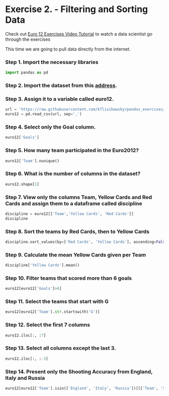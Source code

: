 # Exercise 2. - Filtering and Sorting Data

Check out [Euro 12 Exercises Video Tutorial](https://youtu.be/iqk5d48Qisg) to watch a data scientist go through the exercises

This time we are going to pull data directly from the internet.

### Step 1. Import the necessary libraries


```python
import pandas as pd
```

### Step 2. Import the dataset from this [address](https://raw.githubusercontent.com/kflisikowsky/pandas_exercises/refs/heads/main/Euro_2012_stats_TEAM.csv). 

### Step 3. Assign it to a variable called euro12.


```python
url = 'https://raw.githubusercontent.com/kflisikowsky/pandas_exercises/refs/heads/main/Euro_2012_stats_TEAM.csv'
euro12 = pd.read_csv(url, sep=',')
```

### Step 4. Select only the Goal column.


```python
euro12['Goals']
```

### Step 5. How many team participated in the Euro2012?


```python
euro12['Team'].nunique()

```

### Step 6. What is the number of columns in the dataset?


```python
euro12.shape[1]
```

### Step 7. View only the columns Team, Yellow Cards and Red Cards and assign them to a dataframe called discipline


```python
discipline = euro12[['Team','Yellow Cards', 'Red Cards']]
discipline

```

### Step 8. Sort the teams by Red Cards, then to Yellow Cards


```python
discipline.sort_values(by=['Red Cards', 'Yellow Cards'], ascending=False)
```

### Step 9. Calculate the mean Yellow Cards given per Team


```python
discipline['Yellow Cards'].mean()
```

### Step 10. Filter teams that scored more than 6 goals


```python
euro12[euro12['Goals']>6]
```

### Step 11. Select the teams that start with G


```python
euro12[euro12['Team'].str.startswith('G')]
```

### Step 12. Select the first 7 columns


```python
euro12.iloc[:, :7]
```

### Step 13. Select all columns except the last 3.


```python
euro12.iloc[:, :-3]
```

### Step 14. Present only the Shooting Accuracy from England, Italy and Russia


```python
euro12[euro12['Team'].isin(['England', 'Italy', 'Russia'])][['Team', 'Shooting Accuracy']]
```
